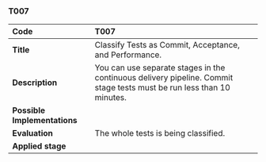 ### T007

|**Code**           | **T007** |
| :--               | :--      |
|**Title**          | Classify Tests as Commit, Acceptance, and Performance. |
|**Description**    | You can use separate stages in the continuous delivery pipeline. Commit stage tests must be run less than 10 minutes.|
|**Possible Implementations** | |
|**Evaluation**     | The whole tests is being classified.|
|**Applied stage**  | |
